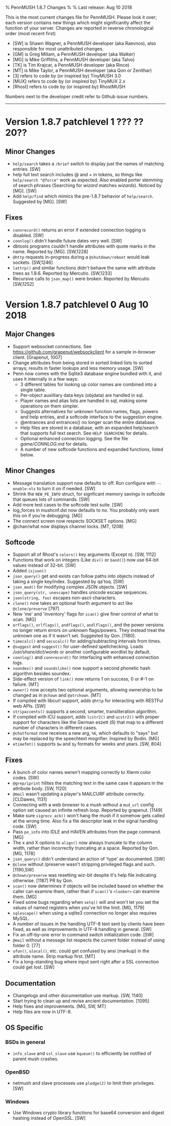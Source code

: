 % PennMUSH 1.8.7 Changes
%
% Last release: Aug 10 2018

This is the most current changes file for PennMUSH. Please look it over; each version contains new things which might significantly affect the function of your server.  Changes are reported in reverse chronological order (most recent first)

* [SW] is Shawn Wagner, a PennMUSH developer (aka Raevnos), also responsible for most unattributed changes.
* [GM] is Greg Millam, a PennMUSH developer (aka Walker)
* [MG] is Mike Griffiths, a PennMUSH developer (aka Talvo)
* [TK] is Tim Krajcar, a PennMUSH developer (aka Rince)
* [MT] is Mike Taylor, a PennMUSH developer (aka Qon or Zenithar)
* [3] refers to code by (or inspired by) TinyMUSH 3.0
* [MUX] refers to code by (or inspired by) TinyMUX 2.x
* [Rhost] refers to code by (or inspired by) RhostMUSH

Numbers next to the developer credit refer to Github issue numbers.

-------------------------------------------------------------------------------

Version 1.8.7 patchlevel 1 ??? ?? 20??
======================================

Minor Changes
-------------

* `help/search` takes a `/brief` switch to display just the names of
  matching entries. [SW]
* help full text search includes @ and + in tokens, so things like
  `help/search "@force"` work as expected. Also enabled porter
  stemming of search phrases (Searching for *wizard* matches
  *wizards*). Noticed by [MG]. [SW]
* Add `help/find` which mimics the pre-1.8.7 behavior of
  `help/search`. Suggested by [MG]. [SW]

Fixes
-----

* `connrecord()` returns an error if extended connection logging is disabled. [SW]
* `connlog()` didn't handle future dates very well. [SW]
* dbtools programs couldn't handle attributes with quote marks in the name. Reported by [MG]. [SW,1228]
* `@http` requests in-progress during a `@shutdown/reboot` would leak sockets. [SW,1246]
* `lattrp()` and similar functions didn't behave the same with attribute trees as 1.8.6. Reported by Mercutio. [SW,1233]
* Recursive calls to `json_map()` were broken. Reported by Mercutio [SW,1252]

Version 1.8.7 patchlevel 0 Aug 10 2018
======================================

Major Changes
-------------

* Support websocket connections. See <https://github.com/grapenut/websockclient> for a sample in-browser client. [Grapenut, 1007]
* Change attributes from being stored in sorted linked lists to sorted arrays; results in faster lookups and less memory usage. [SW]
* Penn now comes with the Sqlite3 database engine bundled with it, and uses it internally in a few ways:
    * 3 different tables for looking up color names are combined into a single table.
    * Per-object auxilliary data keys (objdata) are handled in sql.
    * Player names and alias lists are handled in sql, making some operations on them simpler.
    * Suggests alternatives for unknown function names, flags, powers and help entries, and a softcode interface to the suggestion engine.
    * @entrances and entrances() no longer scan the entire database.
    * Help files are stored in a database, with an expanded help/search that supports full text search. See `HELP SEARCHING` for details.
    * Optional enhanced connection logging. See the file *game/CONNLOG.md* for details.
    * A number of new softcode functions and expanded functions, listed below.

Minor Changes
-------------

* Message translation support now defaults to off. Run configure with `--enable-nls` to turn it on if needed. [SW]
* Shrink the `NEW_PE_INFO` struct, for signficant memory savings in softcode that queues lots of commands. [SW]
* Add more test cases to the softcode test suite. [SW]
* log_forces in mushcnf.dst now defaults to no. You probably only want this on if you're debugging. [MG]
* The connect screen now respects SOCKSET options. [MG]
* @chan/what now displays channel locks. [MT, 1208]

Softcode
--------

* Support all of Rhost's `colors()` key arguments (Except n). [SW, 1112]
* Functions that work on integers (Like `div()` or `band()`) now use 64-bit values instead of 32-bit. [SW]
* Added `isjson()`
* `json_query()` get and exists can follow paths into objects instead of taking a single key/index. Suggested by qa'toq. [SW]
* `json_mod()` for modifying complex JSON objects. [SW]
* `json_query(str, unescape)` handles unicode escape sequences.
* `json(string, foo)` escapes non-ascii characters.
* `clone()` now takes an optional fourth argument to act like `@clone/preserve` [797]
* New 'me' and 'inventory' flags for `scan()` give finer control of what to scan. [MG]
* `orflags()`, `orlflags()`, `andflags()`, `andlflags()`, and the power versions no longer return errors on unknown flags/powers. They instead treat the unknown one as if it wasn't set. Suggested by Qon. [1180].
* `timecalc()` and `secscalc()` for adding/subtracting intervals from times.
* `@suggest` and `suggest()` for user-defined spellchecking. Loads */usr/share/dict/words* or another configurable wordlist by default.
* `connlog()` and `connrecord()` for interfacing with enhanced connection logs.
* `soundex()` and `soundslike()` now support a second phonetic hash algorithm besides soundex.
* Side-effect version of `link()` now returns 1 on success, 0 or #-1 on failure. [MT]
* `owner()` now accepts two optional arguments, allowing ownership to be changed as in `@chown` and `@atrchown`. [MT]
* If compiled with libcurl support, adds `@http` for interacting with RESTFul web APIs. [SW]
* `stripaccents()` supports a second, smarter, transliteration algorithm.
* If compiled with ICU support, adds `lcstr2()` and `ucstr2()` with proper support for characters like the German eszett (ß) that map to a different number of characters in different cases.
* `@chatformat` now receives a new arg, `%6`, which defaults to "says" but may be replaced by the speechtext mogrifier. Inspired by Bodin. [MG]
* `etimefmt()` supports `$w` and `$y` formats for weeks and years. [SW, 804]

Fixes
-----

* A bunch of color names weren't mapping correctly to Xterm color codes. [SW]
* `@grep/iprint` hilites the matching text in the same case it appears in the attribute body. [SW, 1120]
* `@mail` wasn't updating a player's MAILCURF attribute correctly. [CLDawes, 1131]
* Connecting with a web browser to a mush without a `mud_url` config option set caused an infinite refresh loop. Reported by grapenut. [1149]
* Make sure `sigrecv_ack()` won't hang the mush if it somehow gets called at the wrong time. Also fix a file descriptor leak in the signal handling code. [SW]
* Pass `pe_info` into IDLE and HAVEN attributes from the page command. [MG]
* The x and X options to `align()` now always truncate to the column width, rather than incorrectly truncating at a space. Reported by Qon. [MG, 1178]
* `json_query()` didn't understand an action of 'type' as documented. [SW]
* `@clone` without /preserve wasn't stripping privileged flags and such. [1190,SW]
* `@chown/preserve` was resetting wiz-bit despite it's help file indicating otherwise. [1187] PR by Qon.
* `scan()` now determines if objects will be included based on whether the caller can examine them, rather than if `scan()`'s `<looker>` can examine them. [MG]
* Fixed some bugs regarding when `setq()` will and won't let you set the values of named registers when you've hit the limit. [MG, 1179]
* `sqlescape()` when using a sqlite3 connection no longer also requires MySQL.
* A number of issues in the handling UTF-8 text sent by clients have been fixed, as well as improvements in UTF-8 handling in general. [SW]
* Fix an off-by-one error in command switch initialization code. [SW]
* `@mail` without a message list respects the current folder instead of using folder 0. [77]
* `ufun()`, `ulocal()`, etc. could get confused by ansi (markup) in the attribute name. Strip markup first. [MT]
* Fix a long-standing bug where input sent right after a SSL connection could get lost. [SW]

Documentation
-------------

* Changelogs and other documentation use markup. [SW, 1140]
* Start trying to clean up and revise ancient documentation. [1095]
* Help fixes and improvements. [MG, SW, MT]
* Help files are now in UTF-8.

OS Specific
-----------

### BSDs in general ###

* `info_slave` and `ssl_slave` use `kqueue()` to efficiently be notified of parent mush crashes.

### OpenBSD ###

* netmush and slave processes use `pledge(2)` to limit their privileges. [SW]

### Windows ###

* Use Windows crypto library functions for base64 conversion and digest hashing instead of OpenSSL. [SW]
